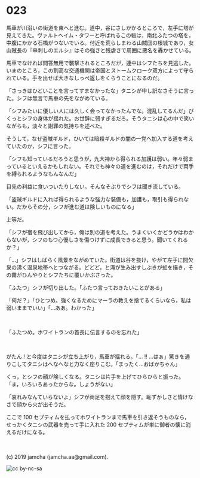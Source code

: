 

# 023

馬車が川沿いの街道を東へと進む。道中，谷にさしかかるところで，左手に塔が見えてきた。ヴァルトヘイム・タワーと呼ばれるこの砦は，南北ふたつの塔を，中腹にかかる石橋がつないでいる。付近を荒らしまわる山賊団の根城であり，女山賊長の『串刺しのエルシ』はその強さと残虐さで周囲に悪名を轟かせている。

馬車でなければ問答無用で襲撃されるところだが，連中はシフたちを見逃した。いまのところ，この割高な交通機関は帝国とストームクローク双方によって守られている。手を出せば大きなしっぺ返しをくらうことになるのだ。

「さっきはひどいことを言ってすまなかったな」タニシが申し訳なさそうに言った。シフは無言で馬車の先をながめている。

「シフみたいに優しい人には久しく会ってなかったんでな。混乱してるんだ」ぴくっとシフの身体が揺れた。お世辞に弱すぎるだろ。そうタニシは心の中で笑いながらも，淡々と謝罪の気持ちを述べた。

そうして，なぜ盗賊ギルド，ひいては暗殺ギルドの闇の一党へ加入する道を考えていたのか，シフに言った。

「シフも知っているだろうと思うが，九大神から得られる加護は弱い。年々弱まっているといえるかもしれない。それでも神々の道を進むのは，それだけで両手を縛られるようなもんなんだ」

目先の利益に食いついたりしない。そんなそぶりでシフは聞き流している。

「盗賊ギルドに入れば得られるような強力な装備も，加護も，取引も得られない。だからその分，シフが進む道は険しいものになる」

上等だ。

「シフが宿を飛び出してから，俺は別の道を考えた。うまくいくかどうかはわからないが，シフのもつ心優しさを傷つけずに成長できると思う。聞いてくれるか？」

「…」シフはしばらく風景をながめていた。街道は谷を抜け，やがて左手に間欠泉の沸く温泉地帯へとつながる。どどど，と滝が生み出すしぶきが虹を描き，その霧がひんやりとシフたちに覆いかぶさった。

「ふたつ」シフが切り出した。「ふたつ言っておきたいことがある」

「何だ？」「ひとつめ。強くなるためにマーラの教えを捨てるくらいなら，私は弱いままでいい」「…ああ。わかった」

<br>

「ふたつめ。ホワイトランの首長に伝言するのを忘れた」

<br>

がたん ! と今度はタニシが立ち上がり，馬車が揺れる。「… !! …はぁ」驚きを通りこしてタニシはへなへなと力なく座りこむ。「まったく…おばかちゃん」

くっ，とシフの顔が険しくなる。タニシは片手を上げてひらひらと振った。「ま，いろいろあったからな。しょうがない」

「哀れみなんていらないよ」シフが両足を抱えて顔を隠す。恥ずかしさと情けなさで顔から火が出そうだ。

ここで 100 セプティムを払ってホワイトランまで馬車を引き返そうものなら，せっかくタニシの武器を売って手に入れた 200 セプティムが単に御者の懐に消えるだけになる。

<br>
<br>
(c) 2019 jamcha (jamcha.aa@gmail.com).

![cc by-nc-sa](https://i.creativecommons.org/l/by-nc-sa/4.0/88x31.png)

